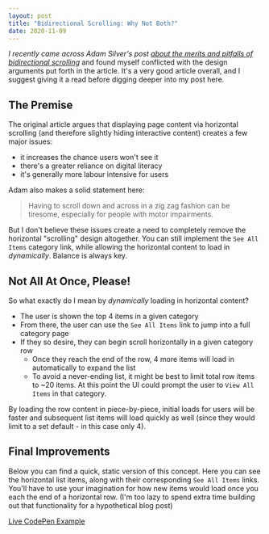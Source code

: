 ```yaml
---
layout: post
title: "Bidirectional Scrolling: Why Not Both?"
date: 2020-11-09
---
```



*I recently came across Adam Silver's post [about the merits and pitfalls of bidirectional scrolling](https://adamsilver.io/articles/bidirectional-scrolling-whats-not-to-like/)* and found myself conflicted with the design arguments put forth in the article. It's a very good article overall, and I suggest giving it a read before digging deeper into my post here.

## The Premise

The original article argues that displaying page content via horizontal scrolling (and therefore slightly hiding interactive content) creates a few major issues:

- it increases the chance users won't see it
- there's a greater reliance on digital literacy
- it's generally more labour intensive for users

Adam also makes a solid statement here:

> Having to scroll down and across in a zig zag fashion can be tiresome, especially for people with motor impairments.

But I don't believe these issues create a need to completely remove the horizontal "scrolling" design altogether. You can still implement the `See All Items` category link, while allowing the horizontal content to load in *dynamically*. Balance is always key.

## Not All At Once, Please!

So what exactly do I mean by *dynamically* loading in horizontal content?

- The user is shown the top 4 items in a given category
- From there, the user can use the `See All Items` link to jump into a full category page
- If they so desire, they can begin scroll horizontally in a given category row
  - Once they reach the end of the row, 4 more items will load in automatically to expand the list
  - To avoid a never-ending list, it might be best to limit total row items to ~20 items. At this point the UI could prompt the user to `View All Items` in that category.

By loading the row content in piece-by-piece, initial loads for users will be faster and subsequent list items will load quickly as well (since they would limit to a set default - in this case only 4).

## Final Improvements

Below you can find a quick, static version of this concept. Here you can see the horizontal list items, along with their corresponding `See All Items` links. You'll have to use your imagination for how new items would load once you each the end of a horizontal row. (I'm too lazy to spend extra time building out that functionality for a hypothetical blog post)

[Live CodePen Example](https://codepen.io/bradleytaunt/pen/pobxpXz)
